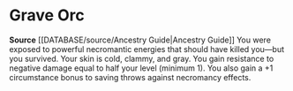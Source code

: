 ﻿---
id: '107'
name: Grave Orc
rarity: Common
source: '[[DATABASE/source/Ancestry Guide|Ancestry Guide]]'
type: Heritage

---
# Grave Orc

**Source** [[DATABASE/source/Ancestry Guide|Ancestry Guide]] 
You were exposed to powerful necromantic energies that should have killed you—but you survived. Your skin is cold, clammy, and gray. You gain resistance to negative damage equal to half your level (minimum 1). You also gain a +1 circumstance bonus to saving throws against necromancy effects.